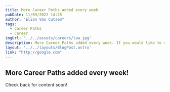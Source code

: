 ```yaml
---
title: More Career Paths added every week
pubDate: 11/09/2022 14:25
author: "Elian Van Cutsem"
tags:
  - Career Paths
  - Career
imgUrl: '../../assets/careers/law.jpg'
description: More Career Paths added every week. If you would like to share with others the steps you took to change career, please reach out to us.
layout: '../../layouts/BlogPost.astro'
link: "http://google.com"
---
```


## More Career Paths added every week!

Check back for content soon!